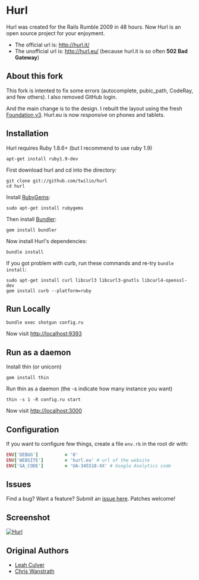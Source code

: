 Hurl
====

Hurl was created for the Rails Rumble 2009 in 48 hours.
Now Hurl is an open source project for your enjoyment.

 - The official url is: <http://hurl.it/>
 - The unofficial url is: <http://hurl.eu/> (because hurl.it is so often **502 Bad Gateway**)


About this fork
---------------

This fork is intented to fix some errors (autocomplete, pubic_path, CodeRay, and few others).
I also removed GitHub login.

And the main change is to the design. I rebuilt the layout using the fresh [Foundation v3](http://foundation.zurb.com/). Hurl.eu is now _responsive_ on phones and tablets.


Installation
------------

Hurl requires Ruby 1.8.6+ (but I recommend to use ruby 1.9)

    apt-get install ruby1.9-dev

First download hurl and cd into the directory:

    git clone git://github.com/twilio/hurl
    cd hurl

Install [RubyGems](https://rubygems.org/pages/download):

    sudo apt-get install rubygems

Then install [Bundler](http://gembundler.com/):

    gem install bundler

Now install Hurl's dependencies:

    bundle install

If you got problem with curb, run these commands and re-try `bundle install`:

    sudo apt-get install curl libcurl3 libcurl3-gnutls libcurl4-openssl-dev
    gem install curb --platform=ruby


Run Locally
-----------

    bundle exec shotgun config.ru

Now visit <http://localhost:9393>


Run as a daemon
---------------

Install thin (or unicorn)

    gem install thin

Run thin as a daemon (the -s indicate how many instance you want)

    thin -s 1 -R config.ru start

Now visit <http://localhost:3000>


Configuration
-------------

If you want to configure few things, create a file `env.rb` in the root dir with:

````ruby
ENV['DEBUG']          = '0'
ENV['WEBSITE']        = 'hurl.eu' # url of the website
ENV['GA_CODE']        = 'UA-345518-XX' # Google Analytics code
````


Issues
------

Find a bug? Want a feature? Submit an [issue
here](http://github.com/j0k3r/hurl/issues). Patches welcome!


Screenshot
----------

[![Hurl](http://i.imgur.com/2pNM3n7.png)](http://hurl.eu)


Original Authors
----------------

* [Leah Culver][1]
* [Chris Wanstrath][2]

[1]: http://github.com/leah
[2]: http://github.com/defunkt
